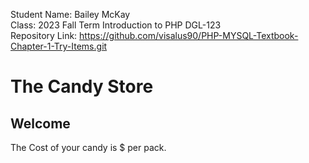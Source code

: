 Student Name: Bailey McKay <br>
Class: 2023 Fall Term Introduction to PHP DGL-123<br>
Repository Link: https://github.com/visalus90/PHP-MYSQL-Textbook-Chapter-1-Try-Items.git

<?php
$name   = 'Bailey';
$name   = "McKay';
$price  = 2;
?>
<!DOCTYPE html>
<html>

<head>
    <title>Variables</title>
    <link rel="stylesheet" href="css/style.css">
</head>

<body>
    <h1>The Candy Store</h1>
    <h2>Welcome <?php echo $name; ?></h2>
    <p>The Cost of your candy is
        $<?php echo $price; ?> per pack.</p>
</body>

</html>

